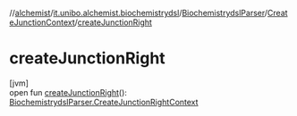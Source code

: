 //[alchemist](../../../../index.md)/[it.unibo.alchemist.biochemistrydsl](../../index.md)/[BiochemistrydslParser](../index.md)/[CreateJunctionContext](index.md)/[createJunctionRight](create-junction-right.md)

# createJunctionRight

[jvm]\
open fun [createJunctionRight](create-junction-right.md)(): [BiochemistrydslParser.CreateJunctionRightContext](../-create-junction-right-context/index.md)
